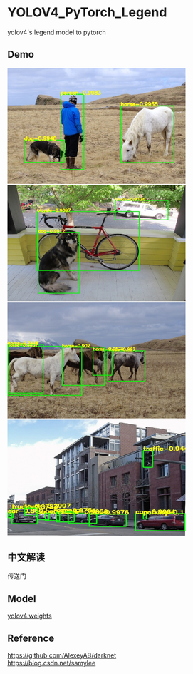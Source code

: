 # YOLOV4_PyTorch_Legend
yolov4's legend model to pytorch

## Demo
<img src="assets/result1.jpg" width="400" height="260"/>   <img src="assets/result2.jpg" width="400" height="260"/>  
<img src="assets/result3.jpg" width="400" height="260"/>   <img src="assets/result4.jpg" width="400" height="260"/>

## 中文解读
传送门

## Model
[yolov4.weights](https://github.com/AlexeyAB/darknet/releases/download/darknet_yolo_v3_optimal/yolov4.weights)

## Reference
https://github.com/AlexeyAB/darknet  
https://blog.csdn.net/samylee  
